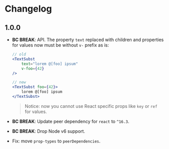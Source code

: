 Changelog
=========

1.0.0
-----

*   **BC BREAK**: API. The property `text` replaced with children
    and properties for values now must be without `v-` prefix as is:

    ```jsx
    // old
    <TextSubst
        text="lorem @[foo] ipsum"
        v-foo={42}
    />

    // new
    <TextSubst foo={42}>
        lorem @[foo] ipsum
    </TextSubst>
    ```

    > Notice: now you cannot use React specific props like `key`
    or `ref` for values.

*   **BC BREAK**: Update peer dependency for `react` to `^16.3`.

*   **BC BREAK**: Drop Node v6 support.

*   Fix: move `prop-types` to `peerDependencies`.
